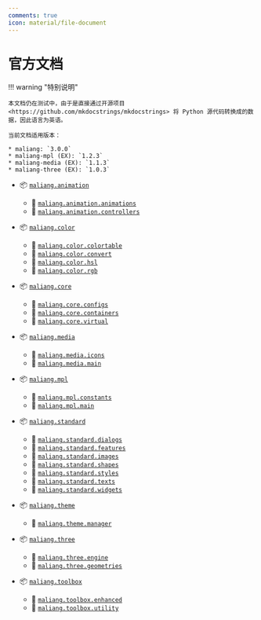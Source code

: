 ```yaml
---
comments: true
icon: material/file-document
---
```


# 官方文档

!!! warning "特别说明"

    本文档仍在测试中，由于是直接通过开源项目 <https://github.com/mkdocstrings/mkdocstrings> 将 Python 源代码转换成的数据，因此语言为英语。

    当前文档适用版本：

    * maliang: `3.0.0`
    * maliang-mpl (EX): `1.2.3`
    * maliang-media (EX): `1.1.3`
    * maliang-three (EX): `1.0.3`

* 📦 [`maliang.animation`](./animation/index.md)
    - 📑 [`maliang.animation.animations`](./animation/animations.md)
    - 📑 [`maliang.animation.controllers`](./animation/controllers.md)

* 📦 [`maliang.color`](./color/index.md)
    - 📑 [`maliang.color.colortable`](./color/colortable.md)
    - 📑 [`maliang.color.convert`](./color/convert.md)
    - 📑 [`maliang.color.hsl`](./color/hsl.md)
    - 📑 [`maliang.color.rgb`](./color/rgb.md)

* 📦 [`maliang.core`](./core/index.md)
    - 📑 [`maliang.core.configs`](./core/configs.md)
    - 📑 [`maliang.core.containers`](./core/containers.md)
    - 📑 [`maliang.core.virtual`](./core/virtual.md)

* 📦 [`maliang.media`](./media/index.md)
    - 📑 [`maliang.media.icons`](./media/icons.md)
    - 📑 [`maliang.media.main`](./media/main.md)

* 📦 [`maliang.mpl`](./mpl/index.md)
    - 📑 [`maliang.mpl.constants`](./mpl/constants.md)
    - 📑 [`maliang.mpl.main`](./mpl/main.md)

* 📦 [`maliang.standard`](./standard/index.md)
    - 📑 [`maliang.standard.dialogs`](./standard/dialogs.md)
    - 📑 [`maliang.standard.features`](./standard/features.md)
    - 📑 [`maliang.standard.images`](./standard/images.md)
    - 📑 [`maliang.standard.shapes`](./standard/shapes.md)
    - 📑 [`maliang.standard.styles`](./standard/styles.md)
    - 📑 [`maliang.standard.texts`](./standard/texts.md)
    - 📑 [`maliang.standard.widgets`](./standard/widgets.md)

* 📦 [`maliang.theme`](./theme/index.md)
    - 📑 [`maliang.theme.manager`](./theme/manager.md)

* 📦 [`maliang.three`](./three/index.md)
    - 📑 [`maliang.three.engine`](./three/engine.md)
    - 📑 [`maliang.three.geometries`](./three/geometries.md)

* 📦 [`maliang.toolbox`](./toolbox/index.md)
    - 📑 [`maliang.toolbox.enhanced`](./toolbox/enhanced.md)
    - 📑 [`maliang.toolbox.utility`](./toolbox/utility.md)
